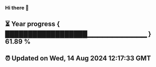 ### Hi there 👋
⏳ Year progress { ██████████████████▁▁▁▁▁▁▁▁▁▁▁▁ } 61.89 %
---
⏰ Updated on Wed, 14 Aug 2024 12:17:33 GMT
---
